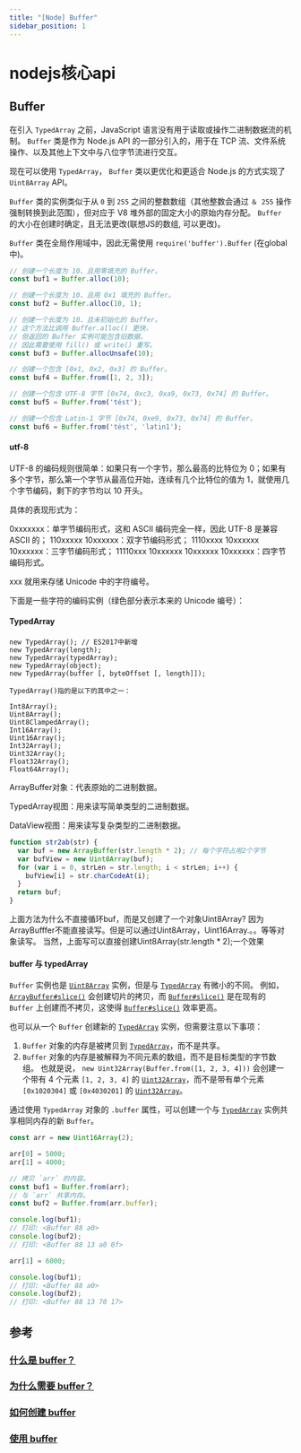 ```yaml
---
title: "[Node] Buffer"
sidebar_position: 1
---
```

# nodejs核心api

## Buffer

在引入 `TypedArray` 之前，JavaScript 语言没有用于读取或操作二进制数据流的机制。 `Buffer` 类是作为 Node.js API 的一部分引入的，用于在 TCP 流、文件系统操作、以及其他上下文中与八位字节流进行交互。

现在可以使用 `TypedArray`， `Buffer` 类以更优化和更适合 Node.js 的方式实现了 `Uint8Array` API。

`Buffer` 类的实例类似于从 `0` 到 `255` 之间的整数数组（其他整数会通过 `＆ 255` 操作强制转换到此范围），但对应于 V8 堆外部的固定大小的原始内存分配。 `Buffer` 的大小在创建时确定，且无法更改(联想JS的数组, 可以更改)。

`Buffer` 类在全局作用域中，因此无需使用 `require('buffer').Buffer` (在global中)。

 ```js
// 创建一个长度为 10、且用零填充的 Buffer。
const buf1 = Buffer.alloc(10);

// 创建一个长度为 10、且用 0x1 填充的 Buffer。 
const buf2 = Buffer.alloc(10, 1);

// 创建一个长度为 10、且未初始化的 Buffer。
// 这个方法比调用 Buffer.alloc() 更快，
// 但返回的 Buffer 实例可能包含旧数据，
// 因此需要使用 fill() 或 write() 重写。
const buf3 = Buffer.allocUnsafe(10);

// 创建一个包含 [0x1, 0x2, 0x3] 的 Buffer。
const buf4 = Buffer.from([1, 2, 3]);

// 创建一个包含 UTF-8 字节 [0x74, 0xc3, 0xa9, 0x73, 0x74] 的 Buffer。
const buf5 = Buffer.from('tést');

// 创建一个包含 Latin-1 字节 [0x74, 0xe9, 0x73, 0x74] 的 Buffer。
const buf6 = Buffer.from('tést', 'latin1');

 ```

#### utf-8

UTF-8 的编码规则很简单：如果只有一个字节，那么最高的比特位为 0；如果有多个字节，那么第一个字节从最高位开始，连续有几个比特位的值为 1，就使用几个字节编码，剩下的字节均以 10 开头。



具体的表现形式为：

0xxxxxxx：单字节编码形式，这和 ASCII 编码完全一样，因此 UTF-8 是兼容 ASCII 的；
110xxxxx 10xxxxxx：双字节编码形式；
1110xxxx 10xxxxxx 10xxxxxx：三字节编码形式；
11110xxx 10xxxxxx 10xxxxxx 10xxxxxx：四字节编码形式。


xxx 就用来存储 Unicode 中的字符编号。

下面是一些字符的编码实例（绿色部分表示本来的 Unicode 编号）：


<!-- ![image-20191116203351074](assets/image-20191116203351074.png) -->

#### TypedArray

```
new TypedArray(); // ES2017中新增
new TypedArray(length); 
new TypedArray(typedArray); 
new TypedArray(object); 
new TypedArray(buffer [, byteOffset [, length]]); 

TypedArray()指的是以下的其中之一： 

Int8Array(); 
Uint8Array(); 
Uint8ClampedArray();
Int16Array(); 
Uint16Array();
Int32Array(); 
Uint32Array(); 
Float32Array(); 
Float64Array();
```

ArrayBuffer对象：代表原始的二进制数据。

TypedArray视图：用来读写简单类型的二进制数据。

DataView视图：用来读写复杂类型的二进制数据。

```js
function str2ab(str) {
  var buf = new ArrayBuffer(str.length * 2); // 每个字符占用2个字节
  var bufView = new Uint8Array(buf);
  for (var i = 0, strLen = str.length; i < strLen; i++) {
    bufView[i] = str.charCodeAt(i);
  }
  return buf;
}
```

上面方法为什么不直接循环buf，而是又创建了一个对象Uint8Array?
因为ArrayBufffer不能直接读写。但是可以通过Uint8Array，Uint16Array.。。等等对象读写。
当然，上面写可以直接创建Uint8Array(str.length * 2);一个效果

#### buffer 与 typedArray

`Buffer` 实例也是 [`Uint8Array`](http://nodejs.cn/s/ZbDkpm) 实例，但是与 [`TypedArray`](http://nodejs.cn/s/oh3CkV) 有微小的不同。 例如，[`ArrayBuffer#slice()`](http://nodejs.cn/s/Ue6KZm) 会创建切片的拷贝，而 [`Buffer#slice()`](http://nodejs.cn/s/uQPgxt) 是在现有的 `Buffer` 上创建而不拷贝，这使得 [`Buffer#slice()`](http://nodejs.cn/s/uQPgxt) 效率更高。

也可以从一个 `Buffer` 创建新的 [`TypedArray`](http://nodejs.cn/s/oh3CkV) 实例，但需要注意以下事项：

1. `Buffer` 对象的内存是被拷贝到 [`TypedArray`](http://nodejs.cn/s/oh3CkV)，而不是共享。
2. `Buffer` 对象的内存是被解释为不同元素的数组，而不是目标类型的字节数组。 也就是说， `new Uint32Array(Buffer.from([1, 2, 3, 4]))` 会创建一个带有 4 个元素 `[1, 2, 3, 4]` 的 [`Uint32Array`](http://nodejs.cn/s/xF6oKR)，而不是带有单个元素 `[0x1020304]` 或 `[0x4030201]` 的 [`Uint32Array`](http://nodejs.cn/s/xF6oKR)。

通过使用 `TypedArray` 对象的 `.buffer` 属性，可以创建一个与 [`TypedArray`](http://nodejs.cn/s/oh3CkV) 实例共享相同内存的新 `Buffer`。

```js
const arr = new Uint16Array(2);

arr[0] = 5000;
arr[1] = 4000;

// 拷贝 `arr` 的内容。
const buf1 = Buffer.from(arr);
// 与 `arr` 共享内存。
const buf2 = Buffer.from(arr.buffer);

console.log(buf1);
// 打印: <Buffer 88 a0>
console.log(buf2);
// 打印: <Buffer 88 13 a0 0f>

arr[1] = 6000;

console.log(buf1);
// 打印: <Buffer 88 a0>
console.log(buf2);
// 打印: <Buffer 88 13 70 17>
```

## 参考
### [什么是 buffer？](http://nodejs.cn/learn/nodejs-buffers/#%E4%BB%80%E4%B9%88%E6%98%AF-buffer)  
### [为什么需要 buffer？](http://nodejs.cn/learn/nodejs-buffers/#%E4%B8%BA%E4%BB%80%E4%B9%88%E9%9C%80%E8%A6%81-buffer)  
### [如何创建 buffer](http://nodejs.cn/learn/nodejs-buffers/#%E5%A6%82%E4%BD%95%E5%88%9B%E5%BB%BA-buffer)  
### [使用 buffer](http://nodejs.cn/learn/nodejs-buffers/#%E4%BD%BF%E7%94%A8-buffer)  


